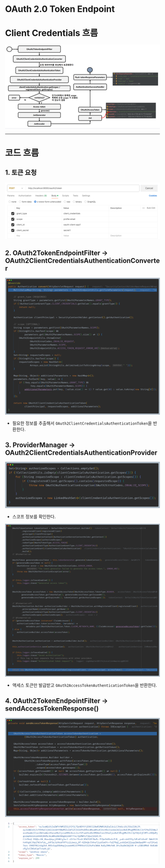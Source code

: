 # OAuth 2.0 Token Endpoint

# Client Credentials 흐름

![img_42.png](image/img_42.png)

---

# 코드 흐름

## 1. 토큰 요청

![img_43.png](image/img_43.png)

## 2. OAuth2TokenEndpointFilter -> OAuth2ClientCredentialsAuthenticationConverter

![img_44.png](image/img_44.png)

- 필요한 정보를 추출해서 `OAuth2ClientCredentialsAuthenticationToken`을 반환한다.

## 3. ProviderManager -> OAuth2ClientCredentialsAuthenticationProvider

![img_45.png](image/img_45.png)

- 스코프 정보를 확인한다.

![img_46.png](image/img_46.png)

- 액세스 토큰만 발급받고 `OAuth2AccessTokenAuthenticationToken`을 반환한다.

## 4. OAuth2TokenEndpointFilter -> sendAccessTokenResponse()

![img_47.png](image/img_47.png)

![img_48.png](image/img_48.png)